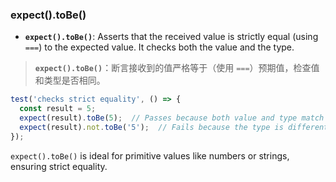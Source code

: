 ### expect().toBe()

- **`expect().toBe()`**: Asserts that the received value is strictly equal (using `===`) to the expected value. It checks both the value and the type.

> **`expect().toBe()`**：断言接收到的值严格等于（使用 `===`）预期值，检查值和类型是否相同。

```js
test('checks strict equality', () => {
  const result = 5;
  expect(result).toBe(5);  // Passes because both value and type match
  expect(result).not.toBe('5');  // Fails because the type is different ('5' is a string)
});
```

`expect().toBe()` is ideal for primitive values like numbers or strings, ensuring strict equality.